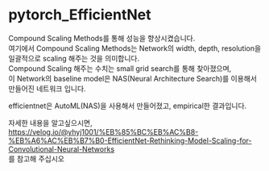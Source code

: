 # pytorch_EfficientNet

Compound Scaling Methods를 통해 성능을 향상시켰습니다.  
여기에서 Compound Scaling Methods는 Network의 width, depth, resolution을 일괄적으로 scaling 해주는 것을 의미합니다.  
Compound Scaling 해주는 수치는 small grid search를 통해 찾아졌으며,  
이 Network의 baseline model은 NAS(Neural Architecture Search)를 이용해서 만들어진 네트워크 입니다.  

efficientnet은 AutoML(NAS)을 사용해서 만들어졌고, empirical한 결과입니다.
  
자세한 내용을 알고싶으시면,  
https://velog.io/@yhyj1001/%EB%85%BC%EB%AC%B8-%EB%A6%AC%EB%B7%B0-EfficientNet-Rethinking-Model-Scaling-for-Convolutional-Neural-Networks  
를 참고해 주십시오
